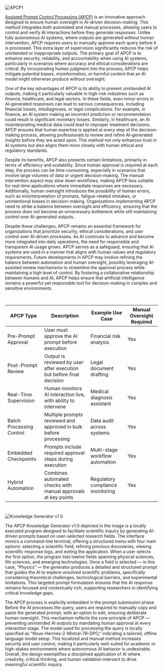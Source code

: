 ![APCP1](https://github.com/user-attachments/assets/acb77f6e-eacf-40c9-895d-317da1320953)

[Assisted Prompt Control Processing (APCP)](https://chatgpt.com/g/g-67b432edff288191823421e933ea6ade-assisted-prompt-control-processing) is an innovative approach designed to ensure human oversight in AI-driven decision-making. This method integrates both automated and manual processes, allowing users to control and verify AI interactions before they generate responses. Unlike fully autonomous AI systems, where outputs are generated without human intervention, APCP requires users to manually approve each query before it is processed. This extra layer of supervision significantly reduces the risk of unintended or inappropriate outputs. The primary goal of APCP is to enhance security, reliability, and accountability when using AI systems, particularly in scenarios where accuracy and ethical considerations are critical. By incorporating human judgment into the process, APCP helps mitigate potential biases, misinformation, or harmful content that an AI model might otherwise produce without oversight.

One of the key advantages of APCP is its ability to prevent unintended AI outputs, making it particularly valuable in high-risk industries such as finance, healthcare, and legal sectors. In these fields, even minor errors in AI-generated responses can lead to serious consequences, including financial losses, misdiagnoses, or legal complications. For example, in finance, an AI system making an incorrect prediction or recommendation could result in significant monetary losses. Similarly, in healthcare, an AI misinterpreting medical data could lead to improper treatment decisions. APCP ensures that human expertise is applied at every step of the decision-making process, allowing professionals to review and refine AI-generated insights before they are acted upon. This method not only enhances trust in AI systems but also aligns them more closely with human ethical and regulatory standards.

Despite its benefits, APCP also presents certain limitations, primarily in terms of efficiency and scalability. Since human approval is required at each step, the process can be time-consuming, especially in scenarios that involve large volumes of data or urgent decision-making. The manual intervention aspect may slow down workflows, making APCP less suitable for real-time applications where immediate responses are necessary. Additionally, human oversight introduces the possibility of human errors, such as misinterpretation of prompts, fatigue-related mistakes, or unintentional biases in decision-making. Organizations implementing APCP need to strike a balance between oversight and efficiency, ensuring that the process does not become an unnecessary bottleneck while still maintaining control over AI-generated outputs.

Despite these challenges, APCP remains an essential framework for organizations that prioritize security, ethical considerations, and user control over AI-driven processes. As AI continues to advance and become more integrated into daily operations, the need for responsible and transparent AI usage grows. APCP serves as a safeguard, ensuring that AI systems are used in a manner that aligns with human values and regulatory requirements. Future developments in APCP may involve refining the balance between automation and human oversight, possibly leveraging AI-assisted review mechanisms to streamline the approval process while maintaining a high level of control. By fostering a collaborative relationship between humans and AI, APCP helps ensure that artificial intelligence remains a powerful yet responsible tool for decision-making in complex and sensitive environments.

<br>

| APCP Type                | Description                                                                 | Example Use Case                    | Manual Oversight Required |
|--------------------------|-----------------------------------------------------------------------------|-------------------------------------|----------------------------|
| Pre-Prompt Approval      | User must approve the AI prompt before execution                            | Financial risk analysis             | Yes                        |
| Post-Prompt Review       | Output is reviewed by user after execution but before final decision        | Legal document drafting             | Yes                        |
| Real-Time Supervision    | Human monitors AI interaction live, with ability to intervene               | Medical diagnosis assistant         | Yes                        |
| Batch Processing Control | Multiple prompts reviewed and approved in bulk before processing            | Data audit across systems           | Yes                        |
| Embedded Checkpoints     | Prompts include required approval steps during execution                    | Multi-stage workflow automation     | Yes                        |
| Hybrid Automation        | Combines automated checks with manual approvals at key points               | Regulatory compliance monitoring     | Yes                        |

#

![Knowledge Generator v1 0](https://github.com/user-attachments/assets/e3add6de-e5ed-4fa3-a730-8dc8b82ac330)

The APCP Knowledge Generator v1.0 depicted in the image is a locally executed program designed to facilitate scientific inquiry by generating AI-driven prompts based on user-selected research fields. The interface mimics a command-line terminal, offering a structured menu with four main options: selecting a scientific field, refining previous discoveries, viewing scientific response logs, and exiting the application. When a user selects the first option, the program lists twelve fields spanning physical sciences, life sciences, and emerging technologies. Once a field is selected — in this case, “Physics” — the generator produces a detailed and structured prompt that guides the AI to explore unsolved scientific problems, specifically considering theoretical challenges, technological barriers, and experimental limitations. This targeted prompt formulation ensures that the AI response remains focused and contextually rich, supporting researchers in identifying critical knowledge gaps.

The APCP process is explicitly embedded in the prompt submission phase. Before the AI processes the query, users are required to manually copy and paste the generated prompt, with an option to edit, ensuring deliberate human oversight. This mechanism reflects the core principle of APCP — preventing unintended AI outputs by mandating human approval at every interaction stage. The model used for processing the query is locally specified as "Nous-Hermes-2-Mistral-7B-DPO," indicating a tailored, offline language model setup. This localized and manual method increases security and user control, making it particularly well-suited for academic or high-stakes environments where autonomous AI behavior is undesirable. Overall, the design exemplifies a disciplined application of AI where creativity, critical thinking, and human validation intersect to drive meaningful scientific inquiry.
